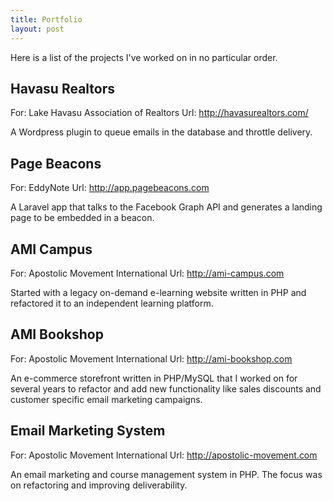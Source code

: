 ```yaml
---
title: Portfolio
layout: post
---
```


Here is a list of the projects I've worked on in no particular order.

## Havasu Realtors 

For: Lake Havasu Association of Realtors
Url: http://havasurealtors.com/

A Wordpress plugin to queue emails in the database and throttle delivery. 

## Page Beacons

For: EddyNote
Url: http://app.pagebeacons.com

A Laravel app that talks to the Facebook Graph API and generates a landing page to be embedded in a beacon.

## AMI Campus

For: Apostolic Movement International
Url: http://ami-campus.com

Started with a legacy on-demand e-learning website written in PHP and refactored it to an independent learning platform.

## AMI Bookshop

For: Apostolic Movement International
Url: http://ami-bookshop.com

An e-commerce storefront written in PHP/MySQL that I worked on for several years to refactor and add new functionality like sales discounts and customer specific email marketing campaigns.


## Email Marketing System

For: Apostolic Movement International
Url: http://apostolic-movement.com

An email marketing and course management system in PHP. The focus was on refactoring and improving deliverability.

